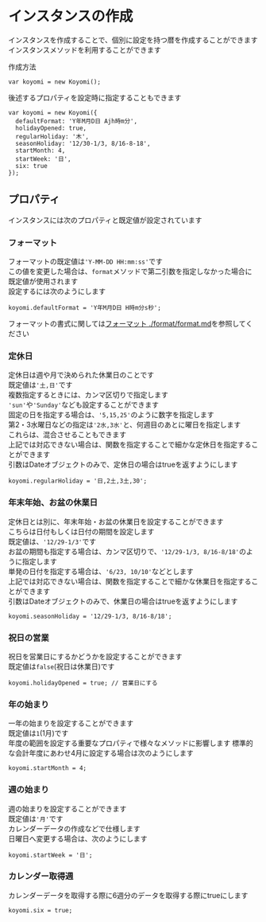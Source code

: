 # インスタンスの作成

インスタンスを作成することで、個別に設定を持つ暦を作成することができます  
インスタンスメソッドを利用することができます

作成方法

```
var koyomi = new Koyomi();
```

後述するプロパティを設定時に指定することもできます

```
var koyomi = new Koyomi({
  defaultFormat: 'Y年M月D日 Ajh時m分',
  holidayOpened: true,
  regularHoliday: '木',
  seasonHoliday: '12/30-1/3, 8/16-8-18',
  startMonth: 4,
  startWeek: '日',
  six: true
});
```

## プロパティ

インスタンスには次のプロパティと既定値が設定されています

### フォーマット

フォーマットの既定値は`'Y-MM-DD HH:mm:ss'`です  
この値を変更した場合は、`format`メソッドで第二引数を指定しなかった場合に既定値が使用されます  
設定するには次のようにします

```
koyomi.defaultFormat = 'Y年M月D日 H時m分s秒';
```

フォーマットの書式に関しては[フォーマット ./format/format.md](./format/format.md)を参照してください

### 定休日

定休日は週や月で決められた休業日のことです  
既定値は`'土,日'`です  
複数指定するときには、カンマ区切りで指定します  
`'sun'`や`'Sunday'`なども設定することができます  
固定の日を指定する場合は、`'5,15,25'`のように数字を指定します  
第2・3水曜日などの指定は`'2水,3水'`と、何週目のあとに曜日を指定します  
これらは、混合させることもできます  
上記では対応できない場合は、関数を指定することで細かな定休日を指定することができます  
引数はDateオブジェクトのみで、定休日の場合はtrueを返すようにします

```
koyomi.regularHoliday = '日,2土,3土,30';
```

### 年末年始、お盆の休業日

定休日とは別に、年末年始・お盆の休業日を設定することができます  
こちらは日付もしくは日付の期間を設定します  
既定値は、`'12/29-1/3'`です  
お盆の期間も指定する場合は、カンマ区切りで、`'12/29-1/3, 8/16-8/18'`のように指定します  
単発の日付を指定する場合は、`'6/23, 10/10'`などとします  
上記では対応できない場合は、関数を指定することで細かな休業日を指定することができます  
引数はDateオブジェクトのみで、休業日の場合はtrueを返すようにします

```
koyomi.seasonHoliday = '12/29-1/3, 8/16-8/18';
```

### 祝日の営業

祝日を営業日にするかどうかを設定することができます  
既定値は`false`(祝日は休業日)です

```
koyomi.holidayOpened = true; // 営業日にする
```

### 年の始まり

一年の始まりを設定することができます  
既定値は`1`(1月)です  
年度の範囲を設定する重要なプロパティで様々なメソッドに影響します
標準的な会計年度にあわせ4月に設定する場合は次のようにします  

```
koyomi.startMonth = 4;
```

### 週の始まり

週の始まりを設定することができます  
既定値は`'月'`です  
カレンダーデータの作成などで仕様します  
日曜日へ変更する場合は、次のようにします

```
koyomi.startWeek = '日';
```

 ### カレンダー取得週

 カレンダーデータを取得する際に6週分のデータを取得する際にtrueにします

 ```
 koyomi.six = true;
 ```
